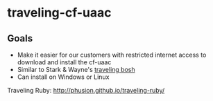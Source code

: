# traveling-cf-uaac


## Goals

* Make it easier for our customers with restricted internet access to download and install the cf-uaac
* Similar to Stark & Wayne's [traveling bosh](https://github.com/cloudfoundry-community/traveling-bosh)
* Can install on Windows or Linux


Traveling Ruby: http://phusion.github.io/traveling-ruby/
